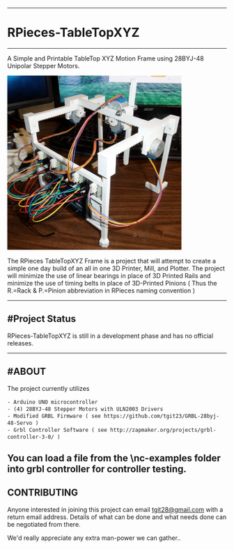 -----------------------------------------------------------------------------------
# RPieces-TableTopXYZ
-----------------------------------------------------------------------------------
A Simple and Printable TableTop XYZ Motion Frame using 28BYJ-48 Unipolar Stepper
Motors.

<img src="./images/SmallCropped_SAM_2709.png" height="400" width="400">

The RPieces TableTopXYZ Frame is a project that will attempt to create a simple one
day build of an all in one 3D Printer, Mill, and Plotter.  The project will minimize
the use of linear bearings in place of 3D Printed Rails and minimize the use of 
timing belts in place of 3D-Printed Pinions ( Thus the R.=Rack & P.=Pinion 
abbreviation in RPieces naming convention )

-----------------------------------------------------------------------------------
#Project Status
-----------------------------------------------------------------------------------
RPieces-TableTopXYZ is still in a development phase and has no official releases.  

-----------------------------------------------------------------------------------
#ABOUT
-----------------------------------------------------------------------------------
The project currently utilizes

    - Arduino UNO microcontroller
    - (4) 28BYJ-48 Stepper Motors with ULN2003 Drivers
    - Modified GRBL Firmware ( see https://github.com/tgit23/GRBL-28byj-48-Servo )
    - Grbl Controller Software ( see http://zapmaker.org/projects/grbl-controller-3-0/ )

You can load a file from the \nc-examples folder into grbl controller for controller
testing.
-----------------------------------------------------------------------------------
CONTRIBUTING
-----------------------------------------------------------------------------------
Anyone interested in joining this project can email
tgit28@gmail.com with a return email address.  Details of what can
be done and what needs done can be negotiated from there.

We'd really appreciate any extra man-power we can gather..
